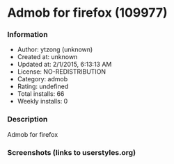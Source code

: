 # Admob for firefox (109977)

### Information
- Author: ytzong (unknown)
- Created at: unknown
- Updated at: 2/1/2015, 6:13:13 AM
- License: NO-REDISTRIBUTION
- Category: admob
- Rating: undefined
- Total installs: 66
- Weekly installs: 0


### Description
Admob for firefox


### Screenshots (links to userstyles.org)



